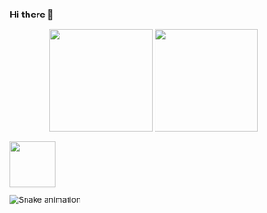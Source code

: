 ### Hi there 👋

<p align="center">
  <img height="180em" src="https://github-readme-stats.vercel.app/api?username=Talahatu&show_icons=true&theme=radical&rank_icon=github"/>
  <img height="180em" src="https://github-readme-stats.vercel.app/api/top-langs/?username=Talahatu&size_weight=0.5&count_weight=0.5&theme=radical&layout=compact"/>
</p>
<img height="80em" src="https://profile-counter.glitch.me/Talahatu/count.svg"/>


![Snake animation](https://github.com/Talahatu/Talahatu/blob/output/github-contribution-grid-snake.svg)
<!--
**Talahatu/Talahatu** is a ✨ _special_ ✨ repository because its `README.md` (this file) appears on your GitHub profile.

Here are some ideas to get you started:

- 🔭 I’m currently working on ...
- 🌱 I’m currently learning ...
- 👯 I’m looking to collaborate on ...
- 🤔 I’m looking for help with ...
- 💬 Ask me about ...
- 📫 How to reach me: ...
- 😄 Pronouns: ...
- ⚡ Fun fact: ...
-->
